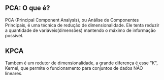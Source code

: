 ## PCA: O que é?

PCA (Principal Component Analysis), ou Análise de Componentes Principais, é uma técnica de redução de dimensionalidade. Ele tenta reduzir a quantidade de variáveis(dimensões) mantendo o máximo de informação possível.

## KPCA

Tambem é um redutor de dimensionalidade, a grande diferença é esse "K", Kernel, que permite o funcionamento para conjuntos de dados NÃO lineares.